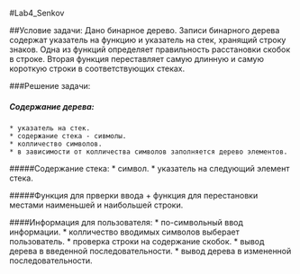 #﻿Lab4_Senkov
 
##Условие задачи:
Дано бинарное дерево. Записи бинарного дерева содержат
указатель на функцию и указатель на стек, хранящий строку знаков.
Одна из функций определяет правильность расстановки скобок в строке.
Вторая функция переставляет самую длинную и самую короткую строки
в соответствующих стеках.

###Решение задачи:
##### Содержание дерева:
	* указатель на стек.
	* содержание стека - сивмолы.
	* колличество символов.
	* в зависимости от колличества символов заполняется дерево элементов.
#####Содержание стека:
	* символ.
	* указатель на следующий элемент стека.

#####Функция для прверки ввода + функция для перестановки местами наименьшей и наибольшей строки.

####Информация для пользователя:
	* по-символьный ввод информации.
	* колличество вводимых символов выберает пользователь.
	* проверка строки на содержание скобок.
	* вывод дерева в введенной последовательности.
	* вывод дерева в измененной последовательности.
